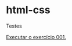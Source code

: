 # html-css

Testes

<a href="https://ernaneaoki.github.io/html-css/exercicios/ex001/index.html"> Executar o exercício 001.